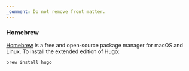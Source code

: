 ```yaml
---
_comment: Do not remove front matter.
---
```


### Homebrew

[Homebrew] is a free and open-source package manager for macOS and Linux. To install the extended edition of Hugo:

```sh
brew install hugo
```

[Homebrew]: https://brew.sh/
